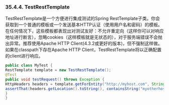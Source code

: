 ### 35.4.4. TestRestTemplate

TestRestTemplate是一个方便进行集成测试的Spring RestTemplate子类。你会获取到一个普通的模板或一个发送基本HTTP认证（使用用户名和密码）的模板。在任何情况下，这些模板都表现出对测试友好：不允许重定向（这样你可以对响应地址进行断言），忽略cookies（这样模板就是无状态的），对于服务端错误不会抛出异常。推荐使用Apache HTTP Client(4.3.2或更好的版本)，但不强制这样做。如果在classpath下存在Apache HTTP Client，TestRestTemplate将以正确配置的client进行响应。
```java
public class MyTest {
RestTemplate template = new TestRestTemplate();
@Test
public void testRequest() throws Exception {
HttpHeaders headers = template.getForEntity("http://myhost.com", String.class).getHeaders();
assertThat(headers.getLocation().toString(), containsString("myotherhost"));
}
}
```
